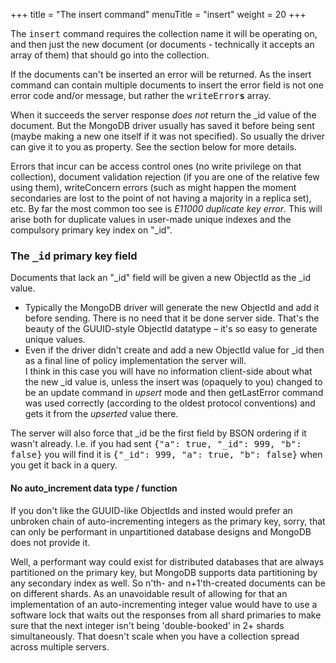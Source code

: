 +++
title = "The insert command"
menuTitle = "insert"
weight = 20
+++

The <tt>insert</tt> command requires the collection name it will be operating on, and then just the new document (or documents - technically it accepts an array of them) that should go into the collection.

If the documents can't be inserted an error will be returned. As the insert command can contain multiple documents to insert the error field is not one error code and/or message, but rather the <tt>writeError**s**</tt> array.

When it succeeds the server response _does not_ return the \_id value of the document. But the MongoDB driver usually has saved it before being sent (maybe making a new one itself if it was not specified). So usually the driver can give it to you as property. See the section below for more details.

Errors that incur can be access control ones (no write privilege on that collection), document validation rejection (if you are one of the relative few using them), writeConcern errors (such as might happen the moment secondaries are lost to the point of not having a majority in a replica set), etc. By far the most common too see is _E11000 duplicate key error_. This will arise both for duplicate values in user-made unique indexes and the compulsory primary key index on "\_id".

### The <tt>\_id</tt> primary key field

Documents that lack an "\_id" field will be given a new ObjectId as the \_id value.

- Typically the MongoDB driver will generate the new ObjectId and add it before sending. There is no need that it be done server side. That's the beauty of the GUUID-style ObjectId datatype &ndash; it's so easy to generate unique values.
- Even if the driver didn't create and add a new ObjectId value for \_id then as a final line of policy implementation the server will.<br>I think in this case you will have no information client-side about what the new \_id value is, unless the insert was (opaquely to you) changed to be an update command in _upsert_ mode and then getLastError command was used correctly (according to the oldest protocol conventions) and gets it from the _upserted_ value there.

The server will also force that \_id be the first field by BSON ordering if it wasn't already. I.e. if you had sent <tt>{"a": true, "\_id": 999, "b": false}</tt> you will find it is <tt>{"\_id": 999, "a": true, "b": false}</tt> when you get it back in a query.

#### No auto\_increment data type / function

If you don't like the GUUID-like ObjectIds and insted would prefer an unbroken chain of auto-incrementing integers as the primary key, sorry, that can only be performant in unpartitioned database designs and MongoDB does not provide it.

Well, a performant way could exist for distributed databases that are always partitioned on the primary key, but MongoDB supports data partitioning by any secondary index as well. So n'th- and n+1'th-created documents can be on different shards. As an unavoidable result of allowing for that an implementation of an auto-incrementing integer value would have to use a software lock that waits out the responses from all shard primaries to make sure that the next integer isn't being 'double-booked' in 2+ shards simultaneously. That doesn't scale when you have a collection spread across multiple servers.
